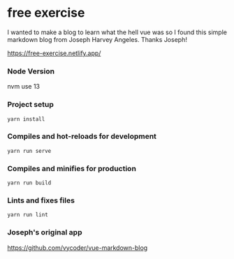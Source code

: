 # free exercise

I wanted to make a blog to learn what the hell vue was so I found this simple markdown blog from Joseph Harvey Angeles. Thanks Joseph!

https://free-exercise.netlify.app/

### Node Version

nvm use 13

### Project setup

```
yarn install
```

### Compiles and hot-reloads for development

```
yarn run serve
```

### Compiles and minifies for production

```
yarn run build
```

### Lints and fixes files

```
yarn run lint
```

### Joseph's original app

https://github.com/vycoder/vue-markdown-blog
